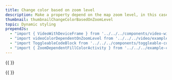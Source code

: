 ```yaml
---
title: Change color based on zoom level
description: Make a property depend on the map zoom level, in this case, the water layers fill color.
thumbnail: thumbnailChangeColorBasedOnZoomLevel
topic: Dynamic styling
prependJs:
  - "import { VideoWithDeviceFrame } from '../../../components/video-with-device-frame'"
  - "import videoColorDependentOnZoomLevel from '../../../video/example-colordependentonzoomlevel.mp4'"
  - "import ToggleableCodeBlock from '../../../components/toggleable-code-block'"
  - "import { ZoomDependentFillColorActivity } from '../../../example-code/ZoomDependentFillColorActivity.js'"
---
```


{{
  <VideoWithDeviceFrame 
    videoFile={videoColorDependentOnZoomLevel}
    rotation="horizontal"
    device="pixel-2"
  />
}}

<!-- Any notes about this example would go here.  -->

{{
  <ToggleableCodeBlock 
    codeSnippet={ZoomDependentFillColorActivity}
  />
}}
